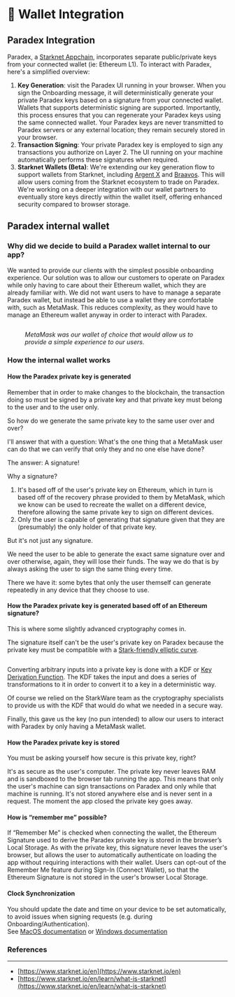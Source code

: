 # 🪪 Wallet Integration

## **Paradex Integration**

Paradex, a [Starknet Appchain](starknet-first-appchain.md), incorporates separate public/private keys from your connected wallet (ie: Ethereum L1). To interact with Paradex, here's a simplified overview:

1. **Key Generation**: visit the Paradex UI running in your browser. When you sign the Onboarding message, it will deterministically generate your private Paradex keys based on a signature from your connected wallet. Wallets that supports deterministic signing are supported. Importantly, this process ensures that you can regenerate your Paradex keys using the same connected wallet. Your Paradex keys are never transmitted to Paradex servers or any external location; they remain securely stored in your browser.
2. **Transaction Signing**: Your private Paradex key is employed to sign any transactions you authorize on Layer 2. The UI running on your machine automatically performs these signatures when required.
3. **Starknet Wallets (Beta)**: We're extending our key generation flow to support wallets from Starknet, including [Argent X](https://chrome.google.com/webstore/detail/argent-x/dlcobpjiigpikoobohmabehhmhfoodbb) and [Braavos](https://chrome.google.com/webstore/detail/braavos-wallet/jnlgamecbpmbajjfhmmmlhejkemejdma). This will allow users coming from the Starknet ecosystem to trade on Paradex. We're working on a deeper integration with our wallet partners to eventually store keys directly within the wallet itself, offering enhanced security compared to browser storage.

## Paradex internal wallet

### Why did we decide to build a Paradex wallet internal to our app?

We wanted to provide our clients with the simplest possible onboarding experience. Our solution was to allow our customers to operate on Paradex while only having to care about their Ethereum wallet, which they are already familiar with. We did not want users to have to manage a separate Paradex wallet, but instead be able to use a wallet they are comfortable with, such as MetaMask. This reduces complexity, as they would have to manage an Ethereum wallet anyway in order to interact with Paradex.

<figure><img src="../../.gitbook/assets/image (11).png" alt=""><figcaption><p><em>MetaMask was our wallet of choice that would allow us to provide a simple experience to our users.</em></p></figcaption></figure>

### How the internal wallet works

#### How the Paradex private key is generated

Remember that in order to make changes to the blockchain, the transaction doing so must be signed by a private key and that private key must belong to the user and to the user only.

So how do we generate the same private key to the same user over and over?

I'll answer that with a question: What's the one thing that a MetaMask user can do that we can verify that only they and no one else have done?

The answer: A signature!

Why a signature?

1. It's based off of the user's private key on Ethereum, which in turn is based off of the recovery phrase provided to them by MetaMask, which we know can be used to recreate the wallet on a different device, therefore allowing the same private key to sign on different devices.
2. Only the user is capable of generating that signature given that they are (presumably) the only holder of that private key.

But it's not just any signature.

We need the user to be able to generate the exact same signature over and over otherwise, again, they will lose their funds. The way we do that is by always asking the user to sign the same thing every time.

There we have it: some bytes that only the user themself can generate repeatedly in any device that they choose to use.

#### How the Paradex private key is generated based off of an Ethereum signature?

This is where some slightly advanced cryptography comes in.

The signature itself can't be the user's private key on Paradex because the private key must be compatible with a [Stark-friendly elliptic curve](https://docs.starkware.co/starkex/crypto/stark-curve.html).

<figure><img src="../../.gitbook/assets/image (19).png" alt=""><figcaption></figcaption></figure>

Converting arbitrary inputs into a private key is done with a KDF or [Key Derivation Function](https://en.wikipedia.org/wiki/Key\_derivation\_function). The KDF takes the input and does a series of transformations to it in order to convert it to a key in a deterministic way.

Of course we relied on the StarkWare team as the cryptography specialists to provide us with the KDF that would do what we needed in a secure way.

Finally, this gave us the key (no pun intended) to allow our users to interact with Paradex by only having a MetaMask wallet.

#### How the Paradex private key is stored

You must be asking yourself how secure is this private key, right?

It's as secure as the user's computer. The private key never leaves RAM and is sandboxed to the browser tab running the app. This means that only the user's machine can sign transactions on Paradex and only while that machine is running. It's not stored anywhere else and is never sent in a request. The moment the app closed the private key goes away.

#### How is “remember me” possible?

If “Remember Me” is checked when connecting the wallet, the Ethereum Signature used to derive the Paradex private key is stored in the browser’s Local Storage. As with the private key, this signature never leaves the user's browser, but allows the user to automatically authenticate on loading the app without requiring interactions with their wallet. Users can opt-out of the Remember Me feature during Sign-In (Connect Wallet), so that the Ethereum Signature is not stored in the user's browser Local Storage.

#### Clock Synchronization

You should update the date and time on your device to be set automatically, to avoid issues when signing requests (e.g. during Onboarding/Authentication).\
See [MacOS documentation](https://support.apple.com/en-gb/guide/mac-help/mchlp2996/mac) or [Windows documentation](https://support.microsoft.com/en-us/windows/how-to-set-your-time-and-time-zone-dfaa7122-479f-5b98-2a7b-fa0b6e01b261)

### References

***

* [https://www.starknet.io/en](https://www.starknet.io/en)
* [https://www.starknet.io/en/learn/what-is-starknet](https://www.starknet.io/en/learn/what-is-starknet)
